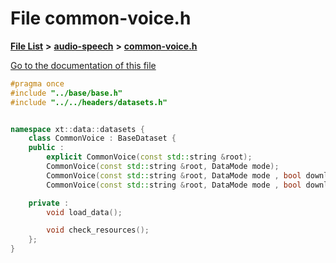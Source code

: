 

# File common-voice.h

[**File List**](files.md) **>** [**audio-speech**](dir_3f959236e5b642d039994a38a6e55324.md) **>** [**common-voice.h**](common-voice_8h.md)

[Go to the documentation of this file](common-voice_8h.md)


```C++
#pragma once
#include "../base/base.h"
#include "../../headers/datasets.h"


namespace xt::data::datasets {
    class CommonVoice : BaseDataset {
    public :
        explicit CommonVoice(const std::string &root);
        CommonVoice(const std::string &root, DataMode mode);
        CommonVoice(const std::string &root, DataMode mode , bool download);
        CommonVoice(const std::string &root, DataMode mode , bool download, TransformType transforms);

    private :
        void load_data();

        void check_resources();
    };
}
```


